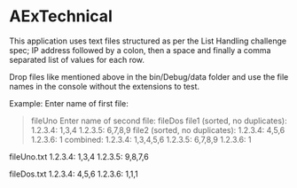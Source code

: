 # AExTechnical

This application uses text files structured as per the List Handling
challenge spec; IP address followed by a colon, then a 
space and finally a comma separated list of values for each row.

Drop files like mentioned above in the bin/Debug/data folder
and use the file names in the console without the extensions to test. 

Example:
Enter name of first file:
>fileUno
Enter name of second file:
>fileDos
file1 (sorted, no duplicates): 1.2.3.4: 1,3,4 1.2.3.5: 6,7,8,9
file2 (sorted, no duplicates): 1.2.3.4: 4,5,6 1.2.3.6: 1
combined: 1.2.3.4: 1,3,4,5,6 1.2.3.5: 6,7,8,9 1.2.3.6: 1




fileUno.txt
1.2.3.4: 1,3,4
1.2.3.5: 9,8,7,6

fileDos.txt
1.2.3.4: 4,5,6
1.2.3.6: 1,1,1
